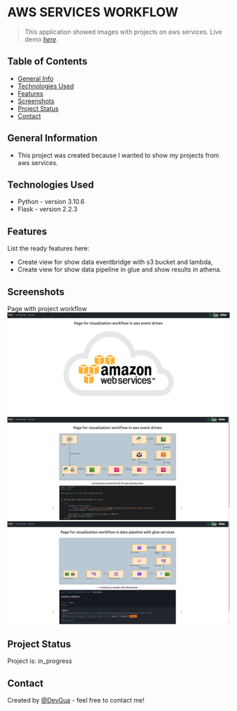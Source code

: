 # AWS SERVICES WORKFLOW
> This application showed images with projects on aws services. 
> Live demo [_here_](http://mateuszgua.pythonanywhere.com/).


## Table of Contents
* [General Info](#general-information)
* [Technologies Used](#technologies-used)
* [Features](#features)
* [Screenshots](#screenshots)
* [Project Status](#project-status)
* [Contact](#contact)


## General Information
- This project was created because I wanted to show my projects from aws services.


## Technologies Used
- Python - version 3.10.6
- Flask - version 2.2.3


## Features
List the ready features here:
- Create view for show data eventbridge with s3 bucket and lambda,
- Create view for show data pipeline in glue and show results in athena.

## Screenshots
Page with project workflow
![Example screenshot](./static/index.png)
![Example screenshot](./static/eventbridge.png)
![Example screenshot](./static/pipeline.png)
## Project Status
Project is: in_progress


## Contact
Created by [@DevGua]() - feel free to contact me!